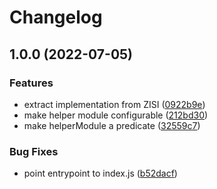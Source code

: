 # Changelog

## 1.0.0 (2022-07-05)


### Features

* extract implementation from ZISI ([0922b9e](https://www.github.com/netlify/in-source-config/commit/0922b9eaa26b002b41267bf41c36e08e85b321a4))
* make helper module configurable ([212bd30](https://www.github.com/netlify/in-source-config/commit/212bd302c412e070f975b7159fce05536ac5f3c3))
* make helperModule a predicate ([32559c7](https://www.github.com/netlify/in-source-config/commit/32559c77b4f2b162f19efe2a8fceefb6a1c71a67))


### Bug Fixes

* point entrypoint to index.js ([b52dacf](https://www.github.com/netlify/in-source-config/commit/b52dacff2cee98f1bbb8584b14dfbe7d76749d6e))
